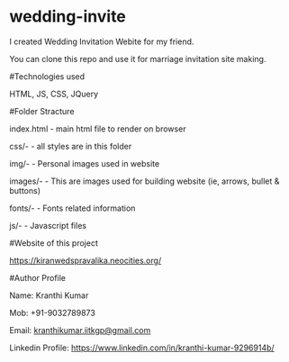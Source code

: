 # wedding-invite
I created Wedding Invitation Webite for my friend.

You can clone this repo and use it for marriage invitation site making.

#Technologies used

HTML, JS, CSS, JQuery

#Folder Stracture

index.html - main html file to render on browser

css/-      - all styles are in this folder

img/-      - Personal images used in website

images/-   - This are images used for building website (ie, arrows, bullet & buttons)

fonts/-    - Fonts related information

js/-       - Javascript files


#Website of this project

https://kiranwedspravalika.neocities.org/

#Author Profile

Name: Kranthi Kumar

Mob: +91-9032789873

Email: kranthikumar.iitkgp@gmail.com

Linkedin Profile: https://www.linkedin.com/in/kranthi-kumar-9296914b/
